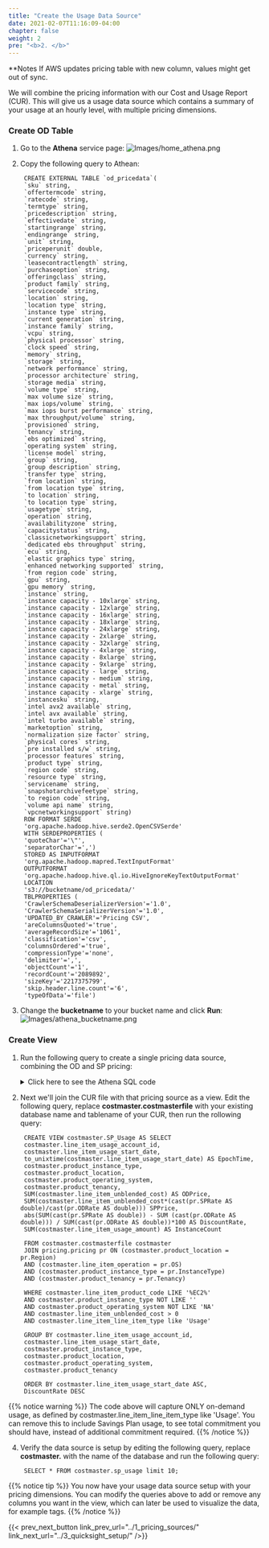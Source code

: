 ```yaml
---
title: "Create the Usage Data Source"
date: 2021-02-07T11:16:09-04:00
chapter: false
weight: 2
pre: "<b>2. </b>"
---
```



**Notes If AWS updates pricing table with new column, values might get out of sync.


We will combine the pricing information with our Cost and Usage Report (CUR). This will give us a usage data source which contains a summary of your usage at an hourly level, with multiple pricing dimensions.


### Create OD Table
1. Go to the **Athena** service page:
![Images/home_athena.png](/Cost/200_Pricing_Model_Analysis/Images/home_athena.png)

2. Copy the following query to Athean:

        CREATE EXTERNAL TABLE `od_pricedata`(
        `sku` string,
        `offertermcode` string,
        `ratecode` string,
        `termtype` string,
        `pricedescription` string,
        `effectivedate` string,
        `startingrange` string,
        `endingrange` string,
        `unit` string,
        `priceperunit` double,
        `currency` string,
        `leasecontractlength` string,
        `purchaseoption` string,
        `offeringclass` string,
        `product family` string,
        `servicecode` string,
        `location` string,
        `location type` string,
        `instance type` string,
        `current generation` string,
        `instance family` string,
        `vcpu` string,
        `physical processor` string,
        `clock speed` string,
        `memory` string,
        `storage` string,
        `network performance` string,
        `processor architecture` string,
        `storage media` string,
        `volume type` string,
        `max volume size` string,
        `max iops/volume` string,
        `max iops burst performance` string,
        `max throughput/volume` string,
        `provisioned` string,
        `tenancy` string,
        `ebs optimized` string,
        `operating system` string,
        `license model` string,
        `group` string,
        `group description` string,
        `transfer type` string,
        `from location` string,
        `from location type` string,
        `to location` string,
        `to location type` string,
        `usagetype` string,
        `operation` string,
        `availabilityzone` string,
        `capacitystatus` string,
        `classicnetworkingsupport` string,
        `dedicated ebs throughput` string,
        `ecu` string,
        `elastic graphics type` string,
        `enhanced networking supported` string,
        `from region code` string,
        `gpu` string,
        `gpu memory` string,
        `instance` string,
        `instance capacity - 10xlarge` string,
        `instance capacity - 12xlarge` string,
        `instance capacity - 16xlarge` string,
        `instance capacity - 18xlarge` string,
        `instance capacity - 24xlarge` string,
        `instance capacity - 2xlarge` string,
        `instance capacity - 32xlarge` string,
        `instance capacity - 4xlarge` string,
        `instance capacity - 8xlarge` string,
        `instance capacity - 9xlarge` string,
        `instance capacity - large` string,
        `instance capacity - medium` string,
        `instance capacity - metal` string,
        `instance capacity - xlarge` string,
        `instancesku` string,
        `intel avx2 available` string,
        `intel avx available` string,
        `intel turbo available` string,
        `marketoption` string,
        `normalization size factor` string,
        `physical cores` string,
        `pre installed s/w` string,
        `processor features` string,
        `product type` string,
        `region code` string,
        `resource type` string,
        `servicename` string,
        `snapshotarchivefeetype` string,
        `to region code` string,
        `volume api name` string,
        `vpcnetworkingsupport` string)
        ROW FORMAT SERDE
        'org.apache.hadoop.hive.serde2.OpenCSVSerde'
        WITH SERDEPROPERTIES (
        'quoteChar'='\"',
        'separatorChar'=',')
        STORED AS INPUTFORMAT
        'org.apache.hadoop.mapred.TextInputFormat'
        OUTPUTFORMAT
        'org.apache.hadoop.hive.ql.io.HiveIgnoreKeyTextOutputFormat'
        LOCATION
        's3://bucketname/od_pricedata/'
        TBLPROPERTIES (
        'CrawlerSchemaDeserializerVersion'='1.0',
        'CrawlerSchemaSerializerVersion'='1.0',
        'UPDATED_BY_CRAWLER'='Pricing CSV',
        'areColumnsQuoted'='true',
        'averageRecordSize'='1061',
        'classification'='csv',
        'columnsOrdered'='true',
        'compressionType'='none',
        'delimiter'=',',
        'objectCount'='1',
        'recordCount'='2089892',
        'sizeKey'='2217375799',
        'skip.header.line.count'='6',
        'typeOfData'='file')

3.  Change the **bucketname** to your bucket name and click **Run**:
![Images/athena_bucketname.png](/Cost/200_Pricing_Model_Analysis/Images/athena_bucketname.png)

### Create View

1. Run the following query to create a single pricing data source, combining the OD and SP pricing:

    <details>
    <summary> Click here to see the Athena SQL code</summary>

		CREATE VIEW pricing.pricing AS SELECT
                sp.location AS Region,
                sp.discountedoperation AS OS,
                od."Instance Type" InstanceType,
	        od.Tenancy Tenancy,
	        od.priceperunit ODRate,
                sp.discountedrate AS SPRate

                FROM pricing.sp_pricedata sp
                JOIN pricing.od_pricedata od ON
                ((sp.discountedusagetype = od.usageType)
                AND (sp.discountedoperation = od.operation))

                WHERE  od.priceperunit IS NOT NULL AND
                sp.location NOT LIKE '%Any%'
                AND sp.purchaseoption LIKE 'No Upfront'
                AND sp.leasecontractlength = 1
                and od.TermType = 'OnDemand'
                group by 1,2,3,4,5,6
    </details>

3. Next we'll join the CUR file with that pricing source as a view. Edit the following query, replace **costmaster.costmasterfile** with your existing database name and tablename of your CUR, then run the rollowing query:

        CREATE VIEW costmaster.SP_Usage AS SELECT
        costmaster.line_item_usage_account_id,
        costmaster.line_item_usage_start_date,
        to_unixtime(costmaster.line_item_usage_start_date) AS EpochTime,
        costmaster.product_instance_type,
        costmaster.product_location,
        costmaster.product_operating_system,
        costmaster.product_tenancy,
        SUM(costmaster.line_item_unblended_cost) AS ODPrice,
        SUM(costmaster.line_item_unblended_cost*(cast(pr.SPRate AS double)/cast(pr.ODRate AS double))) SPPrice,
        abs(SUM(cast(pr.SPRate AS double)) - SUM (cast(pr.ODRate AS double))) / SUM(cast(pr.ODRate AS double))*100 AS DiscountRate,
        SUM(costmaster.line_item_usage_amount) AS InstanceCount

        FROM costmaster.costmasterfile costmaster
        JOIN pricing.pricing pr ON (costmaster.product_location = pr.Region)
        AND (costmaster.line_item_operation = pr.OS)
        AND (costmaster.product_instance_type = pr.InstanceType)
        AND (costmaster.product_tenancy = pr.Tenancy)

        WHERE costmaster.line_item_product_code LIKE '%EC2%'
        AND costmaster.product_instance_type NOT LIKE ''
        AND costmaster.product_operating_system NOT LIKE 'NA'
        AND costmaster.line_item_unblended_cost > 0
        AND costmaster.line_item_line_item_type like 'Usage'

        GROUP BY costmaster.line_item_usage_account_id,
        costmaster.line_item_usage_start_date,
        costmaster.product_instance_type,
        costmaster.product_location,
        costmaster.product_operating_system,
        costmaster.product_tenancy

        ORDER BY costmaster.line_item_usage_start_date ASC,
        DiscountRate DESC


{{% notice warning %}}
The code above will capture ONLY on-demand usage, as defined by costmaster.line_item_line_item_type like 'Usage'. You can remove this to include Savings Plan usage, to see total commitment you should have, instead of additional commitment required.
{{% /notice %}}



4. Verify the data source is setup by editing the following query, replace **costmaster.** with the name of the database and run the following query:

        SELECT * FROM costmaster.sp_usage limit 10;

{{% notice tip %}}
You now have your usage data source setup with your pricing dimensions. You can modify the queries above to add or remove any columns you want in the view, which can later be used to visualize the data, for example tags.
{{% /notice %}}

{{< prev_next_button link_prev_url="../1_pricing_sources/" link_next_url="../3_quicksight_setup/" />}}